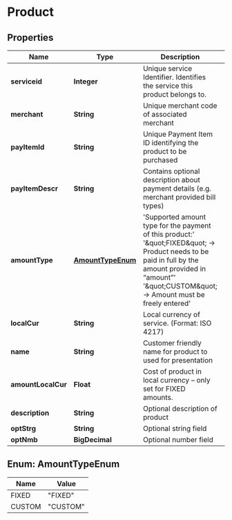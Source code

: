 
# Product

## Properties
Name | Type | Description | Notes
------------ | ------------- | ------------- | -------------
**serviceid** | **Integer** | Unique  service Identifier. Identifies the service this product belongs to. | 
**merchant** | **String** | Unique  merchant code of associated merchant | 
**payItemId** | **String** | Unique  Payment Item ID identifying the product to be purchased | 
**payItemDescr** | **String** | Contains optional description about payment details (e.g. merchant provided bill types) |  [optional]
**amountType** | [**AmountTypeEnum**](#AmountTypeEnum) | &#39;Supported amount type for the payment of this product:&#39; &#39;\&quot;FIXED\&quot; -&gt; Product needs to be paid in full by the amount provided in “amount”&#39; &#39;\&quot;CUSTOM\&quot; -&gt; Amount must be freely entered&#39;  | 
**localCur** | **String** | Local currency of service. (Format: ISO 4217) | 
**name** | **String** | Customer friendly name for product to used for presentation | 
**amountLocalCur** | **Float** | Cost of product in local currency – only set for FIXED amounts. |  [optional]
**description** | **String** | Optional description of product |  [optional]
**optStrg** | **String** | Optional string field |  [optional]
**optNmb** | **BigDecimal** | Optional number field |  [optional]


<a name="AmountTypeEnum"></a>
## Enum: AmountTypeEnum
Name | Value
---- | -----
FIXED | &quot;FIXED&quot;
CUSTOM | &quot;CUSTOM&quot;